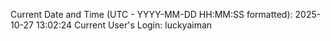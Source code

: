Current Date and Time (UTC - YYYY-MM-DD HH:MM:SS formatted): 2025-10-27 13:02:24
Current User's Login: luckyaiman
